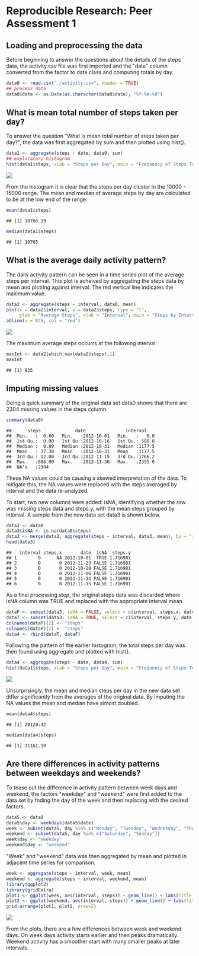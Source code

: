 # Reproducible Research: Peer Assessment 1


## Loading and preprocessing the data
Before beginning to answer the questions about the details of the steps data, the activity.csv file was first imported and the "date" column converted from the factor to date class and computing totals by day.


```r
data0 <- read.csv("./activity.csv", header = TRUE)
## process data
data0$date <- as.Date(as.character(data0$date), "%Y-%m-%d")
```

## What is mean total number of steps taken per day?
To answer the question "What is mean total number of steps taken per day?", the data was first aggregated by sum and then plotted using hist().

```r
data1 <- aggregate(steps ~ date, data0, sum)
## exploratory histogram
hist(data1$steps, xlab = "Steps per Day", main = "Frequency of Steps Totals", col = "blue")
```

![](PA1_template_files/figure-html/unnamed-chunk-2-1.png)<!-- -->

From the histogram it is clear that the steps per day cluster in the 10000 - 15000 range. The mean and median of average steps by day are calculated to be at the low end of the range:


```r
mean(data1$steps)
```

```
## [1] 10766.19
```

```r
median(data1$steps)
```

```
## [1] 10765
```

## What is the average daily activity pattern?
The daily activity pattern can be seen in a time series plot of the average steps per interval. This plot is acheived by aggregating the steps data by mean and plotting against interval. The red vertical line indicates the maximum value.


```r
data2 <- aggregate(steps ~ interval, data0, mean)
plot(x = data2$interval, y = data2$steps, type = "l", 
     ylab = "Average Steps", xlab = "Interval", main = "Steps by Interval, Averaged Over Days")
abline(v = 835, col = "red")
```

![](PA1_template_files/figure-html/unnamed-chunk-4-1.png)<!-- -->

The maximum average steps occurrs at the following interval:

```r
maxInt <- data2[which.max(data2$steps),1]
maxInt
```

```
## [1] 835
```

## Imputing missing values
Doing a quick summary of the original data set data0 shows that there are 2304 missing values in the steps column.


```r
summary(data0)
```

```
##      steps             date               interval     
##  Min.   :  0.00   Min.   :2012-10-01   Min.   :   0.0  
##  1st Qu.:  0.00   1st Qu.:2012-10-16   1st Qu.: 588.8  
##  Median :  0.00   Median :2012-10-31   Median :1177.5  
##  Mean   : 37.38   Mean   :2012-10-31   Mean   :1177.5  
##  3rd Qu.: 12.00   3rd Qu.:2012-11-15   3rd Qu.:1766.2  
##  Max.   :806.00   Max.   :2012-11-30   Max.   :2355.0  
##  NA's   :2304
```

These NA values could be causing a skewed interpretation of the data. To mitigate this, the NA values were replaced with the steps averaged by interval and the data re-analyzed.

To start, two new columns were added: isNA, identifying whether the row was missing steps data and steps.y, with the mean steps grouped by interval. A sample from the new data set data3 is shown below.


```r
data3 <- data0
data3$isNA <- is.na(data0$steps)
data3 <- merge(data3, aggregate(steps ~ interval, data3, mean), by = "interval")
head(data3)
```

```
##   interval steps.x       date  isNA  steps.y
## 1        0      NA 2012-10-01  TRUE 1.716981
## 2        0       0 2012-11-23 FALSE 1.716981
## 3        0       0 2012-10-28 FALSE 1.716981
## 4        0       0 2012-11-06 FALSE 1.716981
## 5        0       0 2012-11-24 FALSE 1.716981
## 6        0       0 2012-11-15 FALSE 1.716981
```

As a final processing step, the original steps data was discarded where isNA column was TRUE and replaced with the appropriate interval mean.


```r
dataF <- subset(data3, isNA = FALSE, select = c(interval, steps.x, date))
dataT <- subset(data3, isNA = TRUE, select = c(interval, steps.y, date))
colnames(dataT)[2] <- "steps"
colnames(dataF)[2] <- "steps"
data4 <- rbind(dataT, dataF)
```

Following the pattern of the earlier histogram, the total steps per day was then found using aggregate and plotted with hist().


```r
data4 <- aggregate(steps ~ date, data4, sum)
hist(data1$steps, xlab = "Steps per Day", main = "Frequency of Steps Totals", col = "blue")
```

![](PA1_template_files/figure-html/unnamed-chunk-9-1.png)<!-- -->

Unsurprisingly, the mean and median steps per day in the new data set differ significantly from the averages of the original data. By imputing the NA values the mean and median have almost doubled.


```r
mean(data4$steps)
```

```
## [1] 20120.42
```

```r
median(data4$steps)
```

```
## [1] 21161.19
```

## Are there differences in activity patterns between weekdays and weekends?
To tease out the difference in activity pattern between week days and weekend, the factors "weekday" and "weekend" were first added to the data set by fnding the day of the week and then replacing with the desired factors.

```r
data5 <- data0
data5$day <- weekdays(data5$date)
week <- subset(data5, day %in% c("Monday", "Tuesday", "Wednesday", "Thursday", "Friday"))
weekend <- subset(data5, day %in% c("Saturday", "Sunday"))
week$day <- "weekday"
weekend$day <- "weekend"
```

"Week" and "weekend" data was then aggregated by mean and plotted in adjacent time series for comparison.


```r
week <- aggregate(steps ~ interval, week, mean)
weekend <- aggregate(steps ~ interval, weekend, mean)
library(ggplot2)
library(gridExtra)
plot1 <- ggplot(week, aes(interval, steps)) + geom_line() + labs(title = "weekday") + coord_cartesian(ylim = c(0,250))
plot2 <- ggplot(weekend, aes(interval, steps)) + geom_line() + labs(title = "weekend") + coord_cartesian(ylim = c(0,250))
grid.arrange(plot1, plot2, nrow=2)
```

![](PA1_template_files/figure-html/unnamed-chunk-12-1.png)<!-- -->

From the plots, there are a few differences between week and weekend days. On week days activity starts earlier and then peaks dramatically. Weekend activity has a smoother start with many smaller peaks at later intervals.
